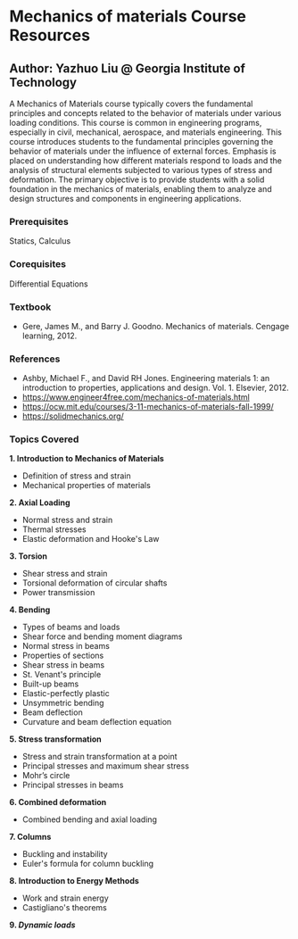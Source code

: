 # Mechanics of materials Course Resources

## Author: Yazhuo Liu @ Georgia Institute of Technology

A Mechanics of Materials course typically covers the fundamental principles and concepts related to the behavior of materials under various loading conditions. This course is common in engineering programs, especially in civil, mechanical, aerospace, and materials engineering. This course introduces students to the fundamental principles governing the behavior of materials under the influence of external forces. Emphasis is placed on understanding how different materials respond to loads and the analysis of structural elements subjected to various types of stress and deformation. The primary objective is to provide students with a solid foundation in the mechanics of materials, enabling them to analyze and design structures and components in engineering applications.

### Prerequisites
Statics, Calculus
### Corequisites
Differential Equations

### Textbook
- Gere, James M., and Barry J. Goodno. Mechanics of materials. Cengage learning, 2012.

### References
* Ashby, Michael F., and David RH Jones. Engineering materials 1: an introduction to properties, applications and design. Vol. 1. Elsevier, 2012.
* https://www.engineer4free.com/mechanics-of-materials.html
* https://ocw.mit.edu/courses/3-11-mechanics-of-materials-fall-1999/
* https://solidmechanics.org/

### Topics Covered
**1. Introduction to Mechanics of Materials**
- Definition of stress and strain
- Mechanical properties of materials

**2. Axial Loading**
- Normal stress and strain
- Thermal stresses
- Elastic deformation and Hooke's Law

**3. Torsion**
- Shear stress and strain
- Torsional deformation of circular shafts
- Power transmission

**4. Bending**
- Types of beams and loads
- Shear force and bending moment diagrams
- Normal stress in beams
- Properties of sections
- Shear stress in beams
- St. Venant's principle
- Built-up beams
- Elastic-perfectly plastic
- Unsymmetric bending
- Beam deflection
- Curvature and beam deflection equation

**5. Stress transformation**
- Stress and strain transformation at a point
- Principal stresses and maximum shear stress
- Mohr’s circle
- Principal stresses in beams
  
**6. Combined deformation**
- Combined bending and axial loading

**7. Columns**
- Buckling and instability
- Euler's formula for column buckling

**8. Introduction to Energy Methods**
- Work and strain energy
- Castigliano's theorems

**9. *Dynamic loads***

